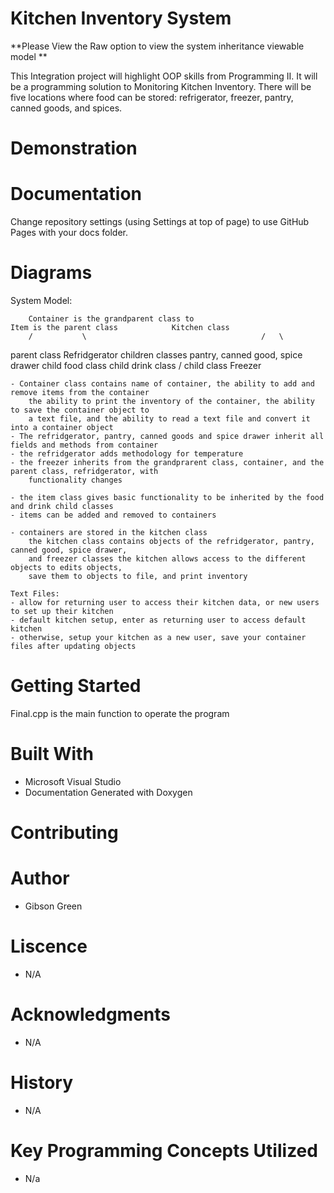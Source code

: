 # Kitchen Inventory System
**Please View the Raw option to view the system inheritance viewable model **

This Integration project will highlight OOP skills from Programming II. It will be a programming solution to Monitoring Kitchen Inventory. There will be five locations where food can be stored: refrigerator, freezer, pantry, canned goods, and spices. 

# Demonstration

# Documentation
Change repository settings (using Settings at top of page) to use GitHub Pages with your docs folder.
	

# Diagrams 

System Model:

		Container is the grandparent class to								Item is the parent class			Kitchen class
		/			\										/	\
parent class Refridgerator	children classes pantry, canned good, spice drawer			child food class	child drink class
	/
child class Freezer

	- Container class contains name of container, the ability to add and remove items from the container
		the ability to print the inventory of the container, the ability to save the container object to 
		a text file, and the ability to read a text file and convert it into a container object
	- The refridgerator, pantry, canned goods and spice drawer inherit all fields and methods from container
	- the refridgerator adds methodology for temperature
	- the freezer inherits from the grandprarent class, container, and the parent class, refridgerator, with
		functionality changes

	- the item class gives basic functionality to be inherited by the food and drink child classes
	- items can be added and removed to containers
	
	- containers are stored in the kitchen class
		the kitchen class contains objects of the refridgerator, pantry, canned good, spice drawer,
		and freezer classes the kitchen allows access to the different objects to edits objects,
		save them to objects to file, and print inventory
		
	Text Files:
	- allow for returning user to access their kitchen data, or new users to set up their kitchen
	- default kitchen setup, enter as returning user to access default kitchen
	- otherwise, setup your kitchen as a new user, save your container files after updating objects
	
# Getting Started
Final.cpp is the main function to operate the program

# Built With
- Microsoft Visual Studio 
- Documentation Generated with Doxygen

# Contributing

# Author
- Gibson Green

# Liscence
- N/A

# Acknowledgments
- N/A

# History
- N/A

# Key Programming Concepts Utilized
- N/a
		
